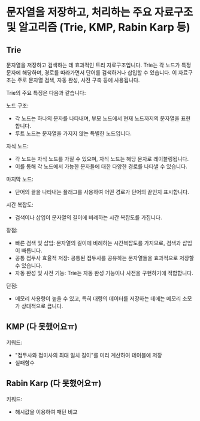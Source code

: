 # 문자열을 저장하고, 처리하는 주요 자료구조 및 알고리즘 (Trie, KMP, Rabin Karp 등)

## Trie
문자열을 저장하고 검색하는 데 효과적인 트리 자료구조입니다. Trie는 각 노드가 특정 문자에 해당하며, 경로를 따라가면서 단어를 검색하거나 삽입할 수 있습니다. 이 자료구조는 주로 문자열 검색, 자동 완성, 사전 구축 등에 사용됩니다.

Trie의 주요 특징은 다음과 같습니다:

노드 구조:
- 각 노드는 하나의 문자를 나타내며, 부모 노드에서 현재 노드까지의 문자열을 표현합니다.
- 루트 노드는 문자열을 가지지 않는 특별한 노드입니다.

자식 노드:
- 각 노드는 자식 노드를 가질 수 있으며, 자식 노드는 해당 문자로 레이블링됩니다.
- 이를 통해 각 노드에서 가능한 문자들에 대한 다양한 경로를 나타낼 수 있습니다.

마지막 노드:
- 단어의 끝을 나타내는 플래그를 사용하여 어떤 경로가 단어의 끝인지 표시합니다.

시간 복잡도:
- 검색이나 삽입이 문자열의 길이에 비례하는 시간 복잡도를 가집니다.

장점:
- 빠른 검색 및 삽입: 문자열의 길이에 비례하는 시간복잡도를 가지므로, 검색과 삽입이 빠릅니다.
- 공통 접두사 효율적 저장: 공통된 접두사를 공유하는 문자열들을 효과적으로 저장할 수 있습니다.
- 자동 완성 및 사전 기능: Trie는 자동 완성 기능이나 사전을 구현하기에 적합합니다.

단점:
- 메모리 사용량이 높을 수 있고, 특히 대량의 데이터를 저장하는 데에는 메모리 소모가 상대적으로 큽니다.

## KMP (다 못했어요ㅠ)
키워드:
- "접두사와 접미사의 최대 일치 길이"를 미리 계산하여 테이블에 저장
- 실패함수

## Rabin Karp (다 못했어요ㅠ)
키워드:
- 해시값을 이용하여 패턴 비교
